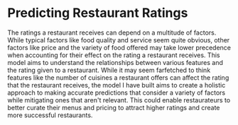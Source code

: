 # Predicting Restaurant Ratings

The ratings a restaurant receives can depend on a multitude of factors. While typical factors like food quality and service seem quite obvious, other factors like price and the variety of food offered may take lower precedence when accounting for their effect on the rating a restaurant receives. This model aims to understand the relationships between various features and the rating given to a restaurant. While it may seem farfetched to think features like the number of cuisines a restaurant offers can affect the rating that the restaurant receives, the model I have built aims to create a holistic approach to making accurate predictions that consider a variety of factors while mitigating ones that aren't relevant. This could enable restaurateurs to better curate their menus and pricing to attract higher ratings and create more successful restaurants.
